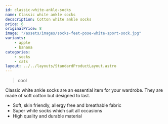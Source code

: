 ```yaml
---
id: classic-white-ankle-socks
name: Classic white ankle socks
decscription: Cotton white ankle socks
price: 6
originalPrice: 8
image: "/assets/images/socks-feet-pose-white-sport-sock.jpg"
variants:
    - apple
    - banana
categories:
    - socks
    - cats
layout: ../../layouts/StandardProductLayout.astro
---
```



> cool


Classic white ankle socks are an essential item for your wardrobe. They are made of soft cotton but designed to last.

* Soft, skin friendly, allergy free and breathable fabric
* Super white socks which suit all occasions
* High quality and durable material